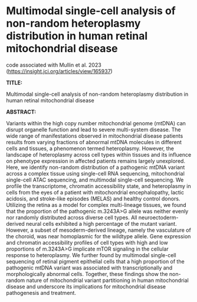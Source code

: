 # Multimodal single-cell analysis of non-random heteroplasmy distribution in human retinal mitochondrial disease
code associated with Mullin et al. 2023 (https://insight.jci.org/articles/view/165937)

<b>TITLE:</b></p>
Multimodal single-cell analysis of non-random heteroplasmy distribution in human retinal mitochondrial disease

<b>ABSTRACT:</b></p>
Variants within the high copy number mitochondrial genome (mtDNA) can disrupt organelle function and lead to severe multi-system disease. The wide range of manifestations observed in mitochondrial disease patients results from varying fractions of abnormal mtDNA molecules in different cells and tissues, a phenomenon termed heteroplasmy. However, the landscape of heteroplasmy across cell types within tissues and its influence on phenotype expression in affected patients remains largely unexplored. Here, we identify non-random distribution of a pathogenic mtDNA variant across a complex tissue using single-cell RNA sequencing, mitochondrial single-cell ATAC sequencing, and multimodal single-cell sequencing. We profile the transcriptome, chromatin accessibility state, and heteroplasmy in cells from the eyes of a patient with mitochondrial encephalopathy, lactic acidosis, and stroke-like episodes (MELAS) and healthy control donors. Utilizing the retina as a model for complex multi-lineage tissues, we found that the proportion of the pathogenic m.3243A>G allele was neither evenly nor randomly distributed across diverse cell types. All neuroectoderm-derived neural cells exhibited a high percentage of the mutant variant. However, a subset of mesoderm-derived lineage, namely the vasculature of the choroid, was near homoplasmic for the wildtype allele. Gene expression and chromatin accessibility profiles of cell types with high and low proportions of m.3243A>G implicate mTOR signaling in the cellular response to heteroplasmy. We further found by multimodal single-cell sequencing of retinal pigment epithelial cells that a high proportion of the pathogenic mtDNA variant was associated with transcriptionally and morphologically abnormal cells. Together, these findings show the non-random nature of mitochondrial variant partitioning in human mitochondrial disease and underscore its implications for mitochondrial disease pathogenesis and treatment.
